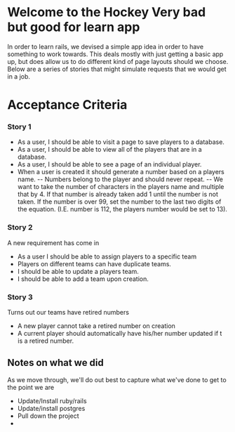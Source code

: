 # Welcome to the Hockey Very bad but good for learn app
In order to learn rails, we devised a simple app idea in order to have something to work towards. This deals mostly with just getting a basic app up, but does allow us to do different kind of page layouts should we choose. Below are a series of stories that might simulate requests that we would get in a job.

# Acceptance Criteria

### Story 1
- As a user, I should be able to visit a page to save players to a database.
- As a user, I should be able to view all of the players that are in a database.
- As a user, I should be able to see a page of an individual player.
- When a user is created it should generate a number based on a players name. 
-- Numbers belong to the player and should never repeat.
-- We want to take the number of characters in the players name and multiple that by 4. If that number is already taken add 1 until the number is not taken. If the number is over 99, set the number to the last two digits of the equation. (I.E. number is 112, the players number would be set to 13).

### Story 2
A new requirement has come in
- As a user I should be able to assign players to a specific team
- Players on different teams can have duplicate teams.
- I should be able to update a players team.
- I should be able to add a team upon creation.

### Story 3
Turns out our teams have retired numbers
- A new player cannot take a retired number on creation
- A current player should automatically have his/her number updated if t is a retired number.

## Notes on what we did
As we move through, we'll do out best to capture what we've done to get to the point we are

- Update/Install ruby/rails
- Update/install postgres
- Pull down the project
- 
